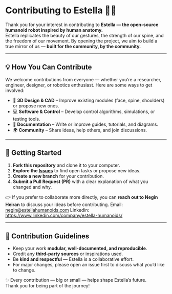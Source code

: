 # Contributing to Estella 🤖✨  

Thank you for your interest in contributing to **Estella — the open-source humanoid robot inspired by human anatomy.**  
Estella replicates the beauty of our gestures, the strength of our spine, and the freedom of our movement. By opening the project, we aim to build a true mirror of us — **built for the community, by the community.**  

---

## 💡 How You Can Contribute  
We welcome contributions from everyone — whether you’re a researcher, engineer, designer, or robotics enthusiast. Here are some ways to get involved:  

- 🦴 **3D Design & CAD** – Improve existing modules (face, spine, shoulders) or propose new ones.  
- 💻 **Software & Control** – Develop control algorithms, simulations, or testing tools.  
- 📖 **Documentation** – Write or improve guides, tutorials, and diagrams.  
- 🌍 **Community** – Share ideas, help others, and join discussions.  

---

## 🚀 Getting Started  
1. **Fork this repository** and clone it to your computer.  
2. **Explore the [Issues](../../issues)** to find open tasks or propose new ideas.  
3. **Create a new branch** for your contribution.  
4. **Submit a Pull Request (PR)** with a clear explanation of what you changed and why.  

👉 If you prefer to collaborate more directly, you can **reach out to Negin Heiran** to discuss your ideas before contributing. 
Email: negin@estellahumanoids.com
Linkedin: https://www.linkedin.com/company/estella-humanoids/

---

## 📜 Contribution Guidelines  
- Keep your work **modular, well-documented, and reproducible**.  
- Credit any **third-party sources** or inspirations used.  
- Be **kind and respectful** — Estella is a collaborative effort.  
- For major changes, please open an issue first to discuss what you’d like to change.  



✨ Every contribution — big or small — helps shape Estella’s future.  
Thank you for being part of the journey!  
